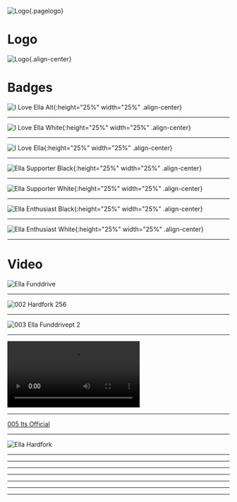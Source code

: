 ![Logo](/uploads/logo.png "Logo"){.pagelogo}
<!-- TITLE: Media -->
<!-- SUBTITLE: Ellaism - A stable network with no premine and no dev fees -->

# Logo
![Logo](/uploads/logo.png "Logo"){.align-center}

# Badges
![I Love Ella Alt](/uploads/badges/i-love-ella-alt.png "I Love Ella Alt"){:height="25%" width="25%" .align-center}
  	
---

![I Love Ella White](/uploads/badges/i-love-ella-white.png "I Love Ella White"){:height="25%" width="25%" .align-center}  

---

![I Love Ella](/uploads/badges/i-love-ella.png "I Love Ella"){:height="25%" width="25%" .align-center}  

---

![Ella Supporter Black](/uploads/badges/ella-supporter-black.png "Ella Supporter Black"){:height="25%" width="25%" .align-center}  

---

![Ella Supporter White](/uploads/badges/ella-supporter-white.png "Ella Supporter White"){:height="25%" width="25%" .align-center}  

---

![Ella Enthusiast Black](/uploads/badges/ella-enthusiast-black.png "Ella Enthusiast Black"){:height="25%" width="25%" .align-center}  

---

![Ella Enthusiast White](/uploads/badges/ella-enthusiast-white.png "Ella Enthusiast White"){:height="25%" width="25%" .align-center}  

---
# Video
![Ella Funddrive](/uploads/gifs/001-ella-funddrive-400.gif "Ella Funddrive")

---
![002 Hardfork 256](/uploads/gifs/002-hardfork-256.gif "002 Hardfork 256")

---
![003 Ella Funddrivept 2](/uploads/gifs/003-ella-funddrivept-2.gif "003 Ella Funddrivept 2")

---
![004 Ella Launch Lite](/uploads/gifs/004-ella-launch-lite.mp4 "004 Ella Launch Lite")

---
[005 Its Official](/uploads/gifs/005-its-official.gif "005 Its Official")

---
![Ella Hardfork](/uploads/gifs/002-hardfork-256.gif "Ella Hardfork")

---

---
---
---
---
---
---

